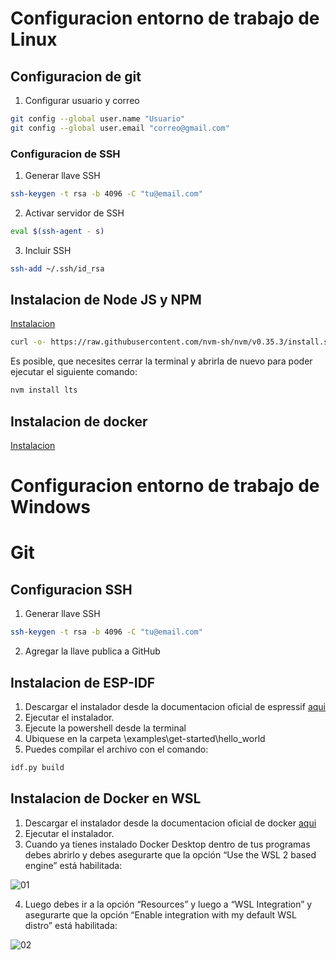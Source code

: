 # Configuracion entorno de trabajo de Linux

## Configuracion de git

1. Configurar usuario y correo
```bash
git config --global user.name "Usuario"
git config --global user.email "correo@gmail.com"
```
### Configuracion de SSH
1. Generar llave SSH
```bash
ssh-keygen -t rsa -b 4096 -C "tu@email.com"
```
2. Activar servidor de SSH
```bash
eval $(ssh-agent - s)
```
3. Incluir SSH
```bash
ssh-add ~/.ssh/id_rsa
```

## Instalacion de Node JS y NPM

[Instalacion](https://github.com/nvm-sh/nvm#installing-and-updating)

```bash
curl -o- https://raw.githubusercontent.com/nvm-sh/nvm/v0.35.3/install.sh | bash
```

Es posible, que necesites cerrar la terminal y abrirla de nuevo para poder ejecutar el siguiente comando:

```bash
nvm install lts
```

## Instalacion de docker

[Instalacion](https://docs.docker.com/engine/install/ubuntu/)

# Configuracion entorno de trabajo de Windows

# Git 
## Configuracion SSH 
1. Generar llave SSH
```bash
ssh-keygen -t rsa -b 4096 -C "tu@email.com"
```
2. Agregar la llave publica a GitHub

## Instalacion de ESP-IDF
1. Descargar el instalador desde la documentacion oficial de espressif [aqui](https://docs.espressif.com/projects/esp-idf/en/stable/esp32/get-started/windows-setup.html)
2. Ejecutar el instalador.
3. Ejecute la powershell desde la terminal
4. Ubiquese en la carpeta \examples\get-started\hello_world
5. Puedes compilar el archivo con el comando:
```bash
idf.py build
```

## Instalacion de Docker en WSL
1. Descargar el instalador desde la documentacion oficial de docker [aqui](https://docs.docker.com/desktop/install/windows-install/)
2. Ejecutar el instalador.
3. Cuando ya tienes instalado Docker Desktop dentro de tus programas debes abrirlo y debes asegurarte que la opción “Use the WSL 2 based engine” está habilitada:

![01](https://i.imgur.com/COPXJpw.png)

4. Luego debes ir a la opción “Resources” y luego a “WSL Integration” y asegurarte que la opción “Enable integration with my default WSL distro” está habilitada:

![02](https://i.imgur.com/g20OhlL.png)




